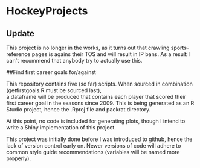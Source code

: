 # HockeyProjects

## Update

This project is no longer in the works, as it turns out that crawling sports-reference pages is agains their TOS and will result in IP bans. As a result I can't recommend that anybody try to actually use this.

##Find first career goals for/against

This repository contains five (so far) scripts. When sourced in combination (getfirstgoals.R must be sourced last),   
a dataframe will be produced that contains each player that scored their first career goal in the seasons since 2009. This is being generated as an R Studio project, hence the .Rproj file and packrat directory.

At this point, no code is included for generating plots, though I intend to write a  Shiny implementation of this 
project.

This project was initially done before I was introduced to github, hence the lack of version control  early on. 
Newer versions of code will adhere to common style guide recommendations (variables will be named more properly). 
